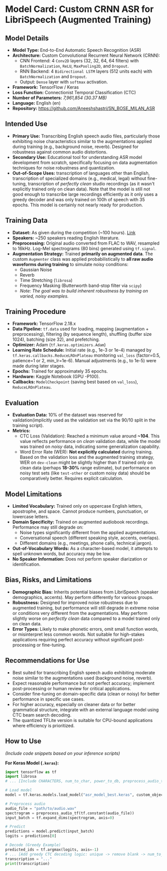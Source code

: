 # Model Card: Custom CRNN ASR for LibriSpeech (Augmented Training)

## Model Details

* **Model Type:** End-to-End Automatic Speech Recognition (ASR)
* **Architecture:** Custom Convolutional Recurrent Neural Network (CRNN):
  * CNN Frontend: 4 `Conv2D` layers (32, 32, 64, 64 filters) with `BatchNormalization`, `ReLU`, `MaxPooling2D`, and `Dropout`.
  * RNN Backend: 4 `Bidirectional LSTM` layers (512 units each) with `BatchNormalization` and `Dropout`.
  * Output: `Dense` layer with `softmax` activation.
* **Framework:** TensorFlow / Keras
* **Loss Function:** Connectionist Temporal Classification (CTC)
* **Number of Parameters:** *7,961,854 (30.37 MB)*
* **Language:** English (en)
* **Repository:** <https://github.com/Aneeshshastri/SN_BOSE_MILAN_ASR>

## Intended Use

* **Primary Use:** Transcribing English speech audio files, particularly those exhibiting noise characteristics similar to the augmentations applied during training (e.g., background noise, reverb). Designed for robustness against common audio distortions.
* **Secondary Use:** Educational tool for understanding ASR model development from scratch, specifically focusing on data augmentation techniques for noise robustness and quantization.
* **Out-of-Scope Uses:**  transcription of languages other than English, transcription of specialized domains (e.g., medical, legal) without fine-tuning, transcription of *perfectly clean* studio recordings (as it wasn't explicitly trained only on clean data). Note that the model is still not good enough to transcribe large recordings efficiently as it only uses a greedy decoder and was only trained on 100h of speech with 35 epochs. This model is certainly not nearly ready for production.

## Training Data

* **Dataset:** As given during the competition (\~100 hours). [Link](https://www.openslr.org/12)
* **Speakers:** \~250 speakers reading English literature.
* **Preprocessing:** Original audio converted from FLAC to WAV, resampled to 16kHz. Log-Mel spectrograms (80 bins) generated using `tf.signal`.
* **Augmentation Strategy:** Trained **primarily on augmented data**. The custom `Augmenter` class was applied probabilistically to **all raw audio waveforms during training** to simulate noisy conditions:
  * Gaussian Noise
  * Reverb
  * Time Stretching (`librosa`)
  * Frequency Masking (Butterworth band-stop filter via `scipy`)
  * *Note: The goal was to build inherent robustness by training on varied, noisy examples.*

## Training Procedure

* **Framework:** TensorFlow 2.18.x
* **Data Pipeline:** `tf.data` used for loading, mapping (augmentation + preprocessing), filtering (by sequence length), shuffling (buffer size 1024), batching (size 32), and prefetching.
* **Optimizer:** Adam (`tf.keras.optimizers.Adam`)
* **Learning Rate Schedule:** Initial rate (e.g., 1e-3 or 1e-4) managed by `tf.keras.callbacks.ReduceLROnPlateau` monitoring `val_loss` (factor=0.5, patience=1 or 2, min_lr=1e-6). Manual adjustments (e.g., to 1e-5) were made during later stages.
* **Epochs:** Trained for approximately 35 epochs.
* **Hardware:** Kaggle Notebook (GPU -P100).
* **Callbacks:** `ModelCheckpoint` (saving best based on `val_loss`), `ReduceLROnPlateau`.

## Evaluation

* **Evaluation Data:** 10% of the dataset was reserved for vaildation(implicitly used as the validation set via the 90/10 split in the training script). 
* **Metrics:**
  * CTC Loss (Validation): Reached a minimum value around **\~104**. This value reflects performance on *clean* validation data, while the model was trained on *noisy* data, indicating some generalization capability.
  * Word Error Rate (WER): **Not explicitly calculated** during training. Based on the validation loss and the augmented training strategy, WER on `dev-clean` might be slightly higher than if trained only on clean data (perhaps **18-30%** range estimate), but performance on noisy test sets (like `test-other` or custom noisy data) should be comparatively better. Requires explicit calculation.

## Model Limitations

* **Limited Vocabulary:** Trained only on uppercase English letters, apostrophe, and space. Cannot produce numbers, punctuation, or lowercase letters.
* **Domain Specificity:** Trained on augmented audiobook recordings. Performance may still degrade on:
  * Noise types significantly different from the applied augmentations.
  * Conversational speech (different speaking style, accents, overlaps).
  * Different domains (e.g., meetings, phone calls, technical jargon).
* **Out-of-Vocabulary Words:** As a character-based model, it attempts to spell unknown words, but accuracy may be low.
* **No Speaker Information:** Does not perform speaker diarization or identification.

## Bias, Risks, and Limitations

* **Demographic Bias:** Inherits potential biases from LibriSpeech (speaker demographics, accents). May perform differently for various groups.
* **Robustness:** Designed for improved noise robustness due to augmented training, but performance will still degrade in extreme noise or conditions very different from the augmentations. May perform slightly worse on *perfectly clean* data compared to a model trained only on clean data.
* **Error Types:** Likely to make phonetic errors, omit small function words, or misinterpret less common words. Not suitable for high-stakes applications requiring perfect accuracy without significant post-processing or fine-tuning.

## Recommendations for Use

* Best suited for transcribing English speech audio exhibiting moderate noise similar to the augmentations used (background noise, reverb).
* Expect reasonable performance but not perfect accuracy; implement post-processing or human review for critical applications.
* Consider fine-tuning on domain-specific data (clean or noisy) for better performance in specific use cases.
* For higher accuracy, especially on cleaner data or for better grammatical structure, integrate with an external language model using CTC beam search decoding.
* The quantized TFLite version is suitable for CPU-bound applications where efficiency is prioritized.

## How to Use

*(Include code snippets based on your inference scripts)*

**For Keras Model (`.keras`):**

```python
import tensorflow as tf
import librosa
# ... [Include CHARACTERS, num_to_char, power_to_db, preprocess_audio_tf, ctc_loss] ...

# Load model
model = tf.keras.models.load_model("asr_model_best.keras", custom_objects={"ctc_loss": ctc_loss})

# Preprocess audio
audio_file = "path/to/audio.wav"
spectrogram = preprocess_audio_tf(tf.constant(audio_file))
input_batch = tf.expand_dims(spectrogram, axis=0)

# Predict
predictions = model.predict(input_batch)
logits = predictions[0]

# Decode (Greedy Example)
predicted_ids = tf.argmax(logits, axis=-1)
# ... [Add greedy CTC decoding logic: unique -> remove blank -> num_to_char -> join] ...
transcription = "..." 
print(transcription)
